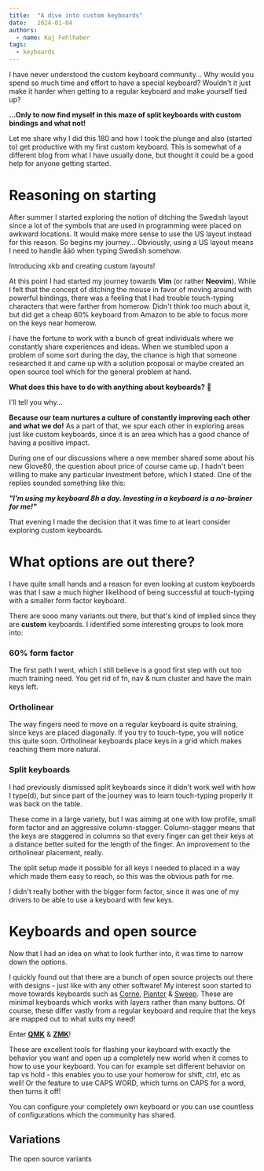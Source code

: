 ```yaml
---
title:  "A dive into custom keyboards"
date:   2024-01-04
authors:
  - name: Kaj Fehlhaber
tags:
  - keyboards
---
```

I have never understood the custom keyboard community... Why would you spend so much time and effort to have a special keyboard?
Wouldn't it just make it harder when getting to a regular keyboard and make yourself tied up?

**...Only to now find myself in this maze of split keyboards with custom bindings and what not!**

Let me share why I did this 180 and how I took the plunge and also (started to) get productive with my first custom keyboard.
This is somewhat of a different blog from what I have usually done, but thought it could be a good help for anyone getting started.

# Reasoning on starting
After summer I started exploring the notion of ditching the Swedish layout since a lot of the symbols that are used in programming were placed on awkward locations.
It would make more sense to use the US layout instead for this reason. So begins my journey...
Obviously, using a US layout means I need to handle åäö when typing Swedish somehow.

Introducing xkb and creating custom layouts!

At this point I had started my journey towards **Vim** (or rather **Neovim**). While I felt that the concept of ditching the mouse in
favor of moving around with powerful bindings, there was a feeling that I had trouble touch-typing characters that were farther from homerow.
Didn't think too much about it, but did get a cheap 60% keyboard from Amazon to be able to focus more on the keys near homerow.

I have the fortune to work with a bunch of great individuals where we constantly share experiences and ideas. When we stumbled upon a problem of some sort during the day, the chance is high that someone researched it and came up with a solution proposal or maybe created an open source tool which for the general problem at hand.

**What does this have to do with anything about keyboards?** 🤔

I'll tell you why...

**Because our team nurtures a culture of constantly improving each other and what we do!** As a part of that, we spur each other in exploring areas just like custom keyboards, since it is an area which has a good chance of having a positive impact.

During one of our discussions where a new member shared some about his new Glove80, the question about price of course came up. I hadn't been willing to make any particular investment before, which I stated. One of the replies sounded something like this:

***"I'm using my keyboard 8h a day. Investing in a keyboard is a no-brainer for me!"***

That evening I made the decision that it was time to at leart consider exploring custom keyboards.

# What options are out there?
I have quite small hands and a reason for even looking at custom keyboards was that I saw a much higher likelihood of being successful
at touch-typing with a smaller form factor keyboard.

There are sooo many variants out there, but that's kind of implied since they are **custom** keyboards. I identified some interesting groups to look more into:

### 60% form factor
The first path I went, which I still believe is a good first step with out too much training need. You get rid of fn, nav & num cluster and have the main keys left.

### Ortholinear
The way fingers need to move on a regular keyboard is quite straining, since keys are placed diagonally. If you try to touch-type, you will notice this quite soon. Ortholinear keyboards place keys in a grid which makes reaching them more natural.

### Split keyboards
I had previously dismissed split keyboards since it didn't work well with how I type(d), but since part of the journey was to learn touch-typing properly it was back on the table.

These come in a large variety, but I was aiming at one with low profile, small form factor and an aggressive column-stagger. Column-stagger means that the keys are staggered in columns so that every finger can get their keys at a distance better suited for the length of the finger. An improvement to the ortholinear placement, really.

The split setup made it possible for all keys I needed to placed in a way which made them easy to reach, so this was the obvious path for me.

I didn't really bother with the bigger form factor, since it was one of my drivers to be able to use a keyboard with few keys.

# Keyboards and open source
Now that I had an idea on what to look further into, it was time to narrow down the options.

I quickly found out that there are a bunch of open source projects out there with designs - just like with any other software!
My interest soon started to move towards keyboards such as [Corne](https://github.com/foostan/crkbd), [Piantor](https://github.com/beekeeb/piantor) & [Sweep](https://github.com/davidphilipbarr/Sweep). These are minimal keyboards which works with layers rather than many buttons.
Of course, these differ vastly from a regular keyboard and require that the keys are mapped out to what suits my need!

Enter [**QMK**](https://docs.qmk.fm/#/) & [**ZMK**](https://zmk.dev/)!

These are excellent tools for flashing your keyboard with exactly the behavior you want and open up a completely new world when it comes
to how to use your keyboard. You can for example set different behavior on tap vs hold - this enables you to use your homerow for shift, ctrl, etc as well! Or the feature to use CAPS WORD, which turns on CAPS for a word, then turns it off!

You can configure your completely own keyboard or you can use countless of configurations which the community has shared.

## Variations
The open source variants
